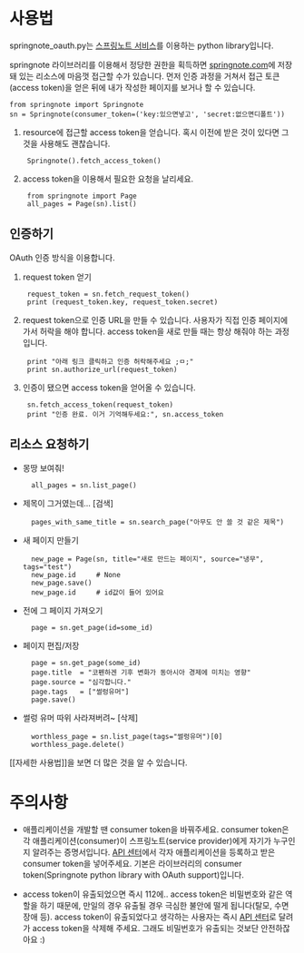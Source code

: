  사용법
========

springnote_oauth.py는 [스프링노트 서비스](http://www.springnote.com/)를 이용하는 python library입니다.

springnote 라이브러리를 이용해서 정당한 권한을 획득하면 [springnote.com](http://www.springnote.com)에 저장돼 있는 리소스에 마음껏 접근할 수가 있습니다.
먼저 인증 과정을 거쳐서 접근 토큰(access token)을 얻은 뒤에 내가 작성한 페이지를 보거나 할 수 있습니다.

    from springnote import Springnote
    sn = Springnote(consumer_token=('key:있으면넣고', 'secret:없으면디폴트'))

1. resource에 접근할 access token을 얻습니다.
   혹시 이전에 받은 것이 있다면 그것을 사용해도 괜찮습니다.

        Springnote().fetch_access_token()

2. access token을 이용해서 필요한 요청을 날리세요.

        from springnote import Page
        all_pages = Page(sn).list()


## 인증하기

OAuth 인증 방식을 이용합니다. 

1. request token 얻기

        request_token = sn.fetch_request_token()
        print (request_token.key, request_token.secret)

2. request token으로 인증 URL을 만들 수 있습니다. 
   사용자가 직접 인증 페이지에 가서 허락을 해야 합니다. 
   access token을 새로 만들 때는 항상 해줘야 하는 과정입니다.

        print "아래 링크 클릭하고 인증 허락해주세요 ;ㅁ;"
        print sn.authorize_url(request_token)

3. 인증이 됐으면 access token을 얻어올 수 있습니다.

        sn.fetch_access_token(request_token)
        print "인증 완료. 이거 기억해두세요:", sn.access_token


## 리소스 요청하기

* 몽땅 보여줘!

        all_pages = sn.list_page()

* 제목이 그거였는데... [검색]

        pages_with_same_title = sn.search_page("아무도 안 쓸 것 같은 제목")

* 새 페이지 만들기

        new_page = Page(sn, title="새로 만드는 페이지", source="냉무", tags="test")
        new_page.id     # None
        new_page.save()
        new_page.id     # id값이 들어 있어요

* 전에 그 페이지 가져오기

        page = sn.get_page(id=some_id)

* 페이지 편집/저장

        page = sn.get_page(some_id)
        page.title  = "코펜하겐 기후 변화가 동아시아 경제에 미치는 영향"
        page.source = "심각합니다."
        page.tags   = ["썰렁유머"]
        page.save()

* 썰렁 유머 따위 사라져버려~ [삭제]

        worthless_page = sn.list_page(tags="썰렁유머")[0]
        worthless_page.delete()

[[자세한 사용법]]을 보면 더 많은 것을 알 수 있습니다.

 주의사항
==========

 - 애플리케이션을 개발할 땐 consumer token을 바꿔주세요.
    consumer token은 각 애플리케이션(consumer)이 스프링노트(service provider)에게 자기가 누구인지 알려주는 증명서입니다. 
    [API 센터](http://api.springnote.com/)에서 각자 애플리케이션을 등록하고 받은 consumer token을 넣어주세요.
    기본은 라이브러리의 consumer token(Springnote python library with OAuth support)입니다. 
     
 - access token이 유출되었으면 즉시 112에..
    access token은 비밀번호와 같은 역할을 하기 때문에, 만일의 경우 유출될 경우 극심한 불안에 떨게 됩니다(탈모, 수면장애 등).
    access token이 유출되었다고 생각하는 사용자는 즉시 [API 센터](http://api.springnote.com/)로 달려가 access token을 삭제해 주세요.
    그래도 비밀번호가 유출되는 것보단 안전하잖아요 :)


